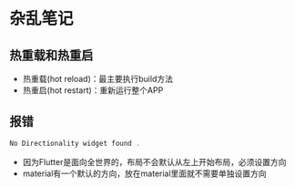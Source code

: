 # 杂乱笔记
## 热重载和热重启
- 热重载(hot reload)：最主要执行build方法
- 热重启(hot restart)：重新运行整个APP

## 报错
```dart
No Directionality widget found .
```
- 因为Flutter是面向全世界的，布局不会默认从左上开始布局，必须设置方向 
- material有一个默认的方向，放在material里面就不需要单独设置方向